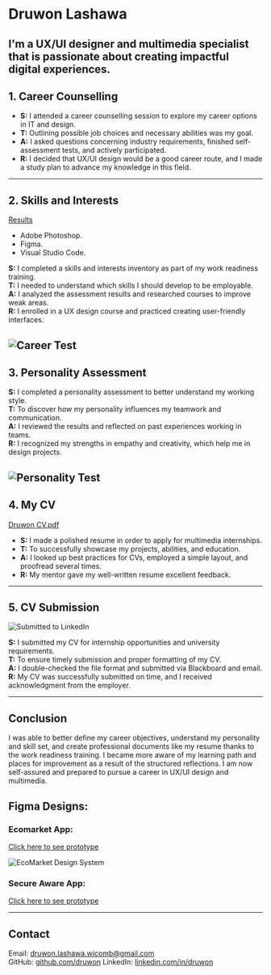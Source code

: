 # Druwon Lashawa 
I'm a UX/UI designer and multimedia specialist that is passionate about creating impactful digital experiences.
---

## 1. Career Counselling

- **S:** I attended a career counselling session to explore my career options in IT and design.
- **T:** Outlining possible job choices and necessary abilities was my goal.
- **A:** I asked questions concerning industry requirements, finished self-assessment tests, and actively participated.
- **R:** I decided that UX/UI design would be a good career route, and I made a study plan to advance my knowledge in this field.

---

## 2. Skills and Interests

[Results](https://www.16personalities.com/profiles/intj-a/m/6e8efsiot)

- Adobe Photoshop.  
- Figma. 
- Visual Studio Code.  

**S:** I completed a skills and interests inventory as part of my work readiness training.  
**T:** I needed to understand which skills I should develop to be employable.  
**A:** I analyzed the assessment results and researched courses to improve weak areas.  
**R:** I enrolled in a UX design course and practiced creating user-friendly interfaces.

![Career Test](https://github.com/user-attachments/assets/4fe29831-fe96-4573-88e2-23de4dd12328)
---

## 3. Personality Assessment

**S:** I completed a personality assessment to better understand my working style.  
**T:** To discover how my personality influences my teamwork and communication.  
**A:** I reviewed the results and reflected on past experiences working in teams.  
**R:** I recognized my strengths in empathy and creativity, which help me in design projects.

![Personality Test](https://github.com/user-attachments/assets/045bacac-fd10-4ba9-8ace-a0669452540d)
---

## 4. My CV

[Druwon CV.pdf](https://github.com/user-attachments/files/20405563/Druwon.CV.pdf)

- **S:** I made a polished resume in order to apply for multimedia internships. 
- **T:** To successfully showcase my projects, abilities, and education.  
- **A:** I looked up best practices for CVs, employed a simple layout, and proofread several times.   
- **R:** My mentor gave my well-written resume excellent feedback.

---

## 5. CV Submission

![Submitted to LinkedIn](https://github.com/user-attachments/assets/1b35c318-eddc-403e-a51a-e26a3506baf3)

**S:** I submitted my CV for internship opportunities and university requirements.  
**T:** To ensure timely submission and proper formatting of my CV.  
**A:** I double-checked the file format and submitted via Blackboard and email.  
**R:** My CV was successfully submitted on time, and I received acknowledgment from the employer.

---

## Conclusion

I was able to better define my career objectives, understand my personality and skill set, and create professional documents like my resume thanks to the work readiness training. I became more aware of my learning path and places for improvement as a result of the structured reflections. I am now self-assured and prepared to pursue a career in UX/UI design and multimedia.

## Figma Designs:

### Ecomarket App:

[Click here to see prototype](https://www.figma.com/proto/cw8xaHCOp1IXYD40fXYz4A/EcoMarket-Design-System?node-id=1-2&starting-point-node-id=1%3A2&t=ffh6Qc93zWKdJwmQ-1)

![EcoMarket Design System](https://github.com/user-attachments/assets/7d5476e2-7bdc-4dc1-931b-540fc405c05f)

### Secure Aware App:

[Click here to see prototype](https://www.figma.com/proto/FbV0x9GT3vtdlyeZOxMQs2/Secure-Aware?node-id=1-4&p=f&t=otNAIXkNjHt7SRyv-1&scaling=scale-down&content-scaling=fixed&page-id=0%3A1)


---

## Contact

Email: druwon.lashawa.wicomb@gmail.com  
GitHub: [github.com/druwon]([https://github.com/druwon](https://github.com/DruwonL/work-readiness-portfolio/))  
LinkedIn: [linkedin.com/in/druwon](www.linkedin.com/in/druwon-lashawa-b35654237)
